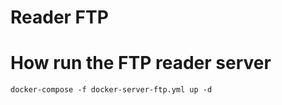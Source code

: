 # Reader FTP

# How run the FTP reader server

```
docker-compose -f docker-server-ftp.yml up -d
```
